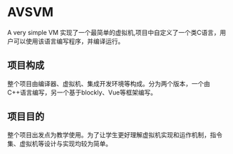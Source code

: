 # AVSVM
A very simple VM
实现了一个最简单的虚拟机,项目中自定义了一个类C语言，用户可以使用该语言编写程序，并编译运行。

## 项目构成
整个项目由编译器、虚拟机、集成开发环境等构成。分为两个版本，一个由C++语言编写，另一个基于blockly、Vue等框架编写。

## 项目目的
整个项目出发点为教学使用。为了让学生更好理解虚拟机实现和运作机制，指令集、虚拟机等设计与实现均较为简单。
